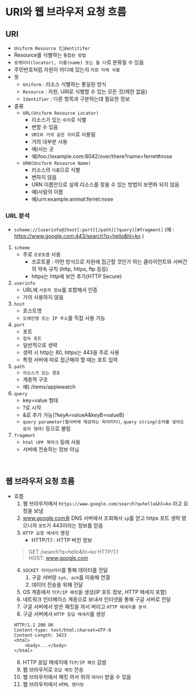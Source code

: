 # URI와 웹 브라우저 요청 흐름

## URI

- `Uniform Resource Identitifer`
- Resource를 식별하는 `통합된 방법`
- `로케이터(locator), 이름(name) 또는 둘 다`로 분류될 수 있음
- 주민번호처럼 자원이 어디에 있는지 `자원 자체 식별`
- 뜻
	+ `Uniform` : 리소스 식별하는 통일된 방식
	+ `Resource` : 자원, URI로 식별할 수 있는 모든 것(제한 없음)
	+ `Identifier` : 다른 항목과 구분하는데 필요한 정보
- 종류
	+ `URL(Uniform Resource Locator)`
		* 리소스가 있는 `위치`로 식별
		* 변할 수 있음
		* `URI와 거의 같은 의미`로 사용됨
		* 거의 대부분 사용
		* 예)사는 곳
		* 예)foo://example.com:8042/over/there?name=ferret#nose
	+ `URN(Uniform Resource Name)`
		* 리소스의 `이름`으로 식별
		* 변하지 않음
		* URN 이름만으로 실제 리소스를 찾을 수 있는 방법이 보편화 되지 않음
		* 예)사람의 이름
		* 예)urn:example:animal:ferret:nose

### URL 분석

- `scheme://[userinfo@]host[:port][/path][?query][#fragment]` (예 : https://www.google.com:443/search?q=hello&hl=ko )
1. `scheme`
	- 주로 `프로토콜` 사용
		+ 프로토콜 : 어떤 방식으로 자원에 접근할 것인가 하는 클라이언트와 서버간의 약속 규칙 (http, https, ftp 등등)
		+ https는 http에 보안 추가(HTTP Secure)
2. `userinfo`
	- URL에 `사용자 정보`를 포함해서 인증
	- 거의 사용하지 않음
3. `host`
	- 호스트명
	- `도메인명 또는 IP 주소`를 직접 사용 가능
4. `port`
	- 포트
	- `접속 포트`
	- 일반적으로 생략
	- 생략 시 http는 80, https는 443을 주로 사용
	- 특정 서버에 따로 접근해야 할 때는 포트 입력
5. `path`
	- `리소스가 있는 경로`
	- 계층적 구조
	- 예) /items/applewatch
6. `query`
	- key=value 형태
	- ?로 시작
	- &로 추가 가능(?keyA=valueA&keyB=valueB)
	- `query parameter(웹서버에 제공하는 파라미터)`, `query string(숫자를 넣어도 문자 형태)` 등으로 불림
7. `fragment`
	- `html 내부 북마크` 등에 사용
	- 서버에 전송하는 정보 아님

<br/>

## 웹 브라우저 요청 흐름

- 흐름
	1. 웹 브라우저에서 `https://www.google.com/search?q=hello&hl=ko` 라고 요청을 보냄
	2. www.google.com을 DNS 서버에서 조회해서 `ip`를 얻고 https 포트 생략 됐으니까 `포트`가 443이라는 정보를 얻음
	3. `HTTP 요청 메세지` 생성
		+  HTTP/1.1 : HTTP 버전 정보
	> GET /search?q=hello&hl=ko HTTP/1.1  
	  HOST: www.google.com    
	4. `SOCKET 라이브러리`를 통해 데이터를 전달
		1. 구글 서버랑 `syn, ack`를 이용해 연결
		2. 데이터 전송을 위해 전달
	5. OS 계층에서 `TCP/IP 패킷`을 생성(IP 포트 정보, HTTP 메세지 포함)
	6. 네트워크 인터페이스 계층으로 보내서 인터넷을 통해 구글 서버로 전달
	7. 구글 서버에서 받은 패킷을 까서 버리고 `HTTP 메세지를 분석`
	8. 구글 서버에서 `HTTP 응답 메세지`를 생성
	```
	HTTP/1.1 200 OK   
	Content-type: text/html;charset=UTF-8  
	Content-Length: 3423   
	<html>
		<body>...</body>
	</html>
	```
	8. HTTP 응답 메세지에 `TCP/IP 패킷` 감쌈
	9. 웹 브라우저로 `응답 패킷` 전송
	10. 웹 브라우저에서 패킷 까서 위의 `데이터` 받을 수 있음
	11. 웹 브라우저에서 `HTML 렌더링`







